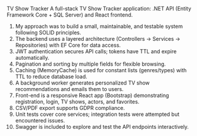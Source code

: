 TV Show Tracker
A full-stack TV Show Tracker application: .NET API (Entity Framework Core + SQL Server) and React frontend.

1. My approach was to build a small, maintainable, and testable system following SOLID principles.  
2. The backend uses a layered architecture (Controllers → Services → Repositories) with EF Core for data access.  
3. JWT authentication secures API calls; tokens have TTL and expire automatically.  
4. Pagination and sorting by multiple fields for flexible browsing.  
5. Caching (MemoryCache) is used for constant lists (genres/types) with TTL to reduce database load.  
6. A background worker generates personalized TV show recommendations and emails them to users.  
7. Front-end is a responsive React app (Bootstrap) demonstrating registration, login, TV shows, actors, and favorites.  
8. CSV/PDF export supports GDPR compliance.  
9. Unit tests cover core services; integration tests were attempted but encountered issues.  
10. Swagger is included to explore and test the API endpoints interactively.
